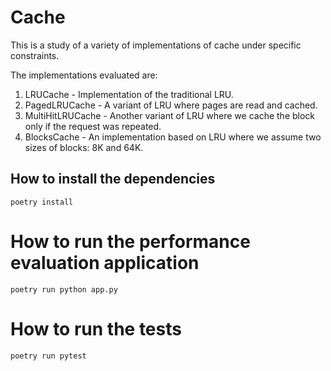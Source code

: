 # Cache

This is a study of a variety of implementations of cache under specific constraints.

The implementations evaluated are:

1. LRUCache - Implementation of the traditional LRU.
2. PagedLRUCache - A variant of LRU where pages are read and cached.
3. MultiHitLRUCache - Another variant of LRU where we cache the block only if the request was repeated.
4. BlocksCache - An implementation based on LRU where we assume two sizes of blocks: 8K and 64K.


## How to install the dependencies

```
poetry install
```

# How to run the performance evaluation application
```
poetry run python app.py
```

# How to run the tests
```
poetry run pytest
```
